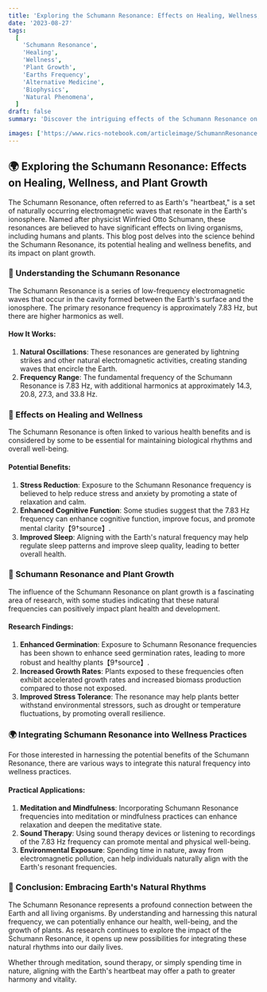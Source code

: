 ```yaml
---
title: 'Exploring the Schumann Resonance: Effects on Healing, Wellness, and Plant Growth 🌍✨'
date: '2023-08-27'
tags:
  [
    'Schumann Resonance',
    'Healing',
    'Wellness',
    'Plant Growth',
    'Earths Frequency',
    'Alternative Medicine',
    'Biophysics',
    'Natural Phenomena',
  ]
draft: false
summary: 'Discover the intriguing effects of the Schumann Resonance on healing, wellness, and plant growth. This blog post explores the science behind Earths natural frequency and its potential benefits for living organisms. 🌍✨'

images: ['https://www.rics-notebook.com/articleimage/SchumannResonance.webp']
---
```


## 🌍 Exploring the Schumann Resonance: Effects on Healing, Wellness, and Plant Growth

The Schumann Resonance, often referred to as Earth's "heartbeat," is a set of naturally occurring electromagnetic waves that resonate in the Earth's ionosphere. Named after physicist Winfried Otto Schumann, these resonances are believed to have significant effects on living organisms, including humans and plants. This blog post delves into the science behind the Schumann Resonance, its potential healing and wellness benefits, and its impact on plant growth.

### 🔬 Understanding the Schumann Resonance

The Schumann Resonance is a series of low-frequency electromagnetic waves that occur in the cavity formed between the Earth's surface and the ionosphere. The primary resonance frequency is approximately 7.83 Hz, but there are higher harmonics as well.

#### **How It Works**:

1. **Natural Oscillations**: These resonances are generated by lightning strikes and other natural electromagnetic activities, creating standing waves that encircle the Earth.
2. **Frequency Range**: The fundamental frequency of the Schumann Resonance is 7.83 Hz, with additional harmonics at approximately 14.3, 20.8, 27.3, and 33.8 Hz.

### 🌟 Effects on Healing and Wellness

The Schumann Resonance is often linked to various health benefits and is considered by some to be essential for maintaining biological rhythms and overall well-being.

#### **Potential Benefits**:

1. **Stress Reduction**: Exposure to the Schumann Resonance frequency is believed to help reduce stress and anxiety by promoting a state of relaxation and calm.
2. **Enhanced Cognitive Function**: Some studies suggest that the 7.83 Hz frequency can enhance cognitive function, improve focus, and promote mental clarity【9†source】.
3. **Improved Sleep**: Aligning with the Earth's natural frequency may help regulate sleep patterns and improve sleep quality, leading to better overall health.

### 🌿 Schumann Resonance and Plant Growth

The influence of the Schumann Resonance on plant growth is a fascinating area of research, with some studies indicating that these natural frequencies can positively impact plant health and development.

#### **Research Findings**:

1. **Enhanced Germination**: Exposure to Schumann Resonance frequencies has been shown to enhance seed germination rates, leading to more robust and healthy plants【9†source】.
2. **Increased Growth Rates**: Plants exposed to these frequencies often exhibit accelerated growth rates and increased biomass production compared to those not exposed.
3. **Improved Stress Tolerance**: The resonance may help plants better withstand environmental stressors, such as drought or temperature fluctuations, by promoting overall resilience.

### 🌍 Integrating Schumann Resonance into Wellness Practices

For those interested in harnessing the potential benefits of the Schumann Resonance, there are various ways to integrate this natural frequency into wellness practices.

#### **Practical Applications**:

1. **Meditation and Mindfulness**: Incorporating Schumann Resonance frequencies into meditation or mindfulness practices can enhance relaxation and deepen the meditative state.
2. **Sound Therapy**: Using sound therapy devices or listening to recordings of the 7.83 Hz frequency can promote mental and physical well-being.
3. **Environmental Exposure**: Spending time in nature, away from electromagnetic pollution, can help individuals naturally align with the Earth's resonant frequencies.

### 🌿 Conclusion: Embracing Earth's Natural Rhythms

The Schumann Resonance represents a profound connection between the Earth and all living organisms. By understanding and harnessing this natural frequency, we can potentially enhance our health, well-being, and the growth of plants. As research continues to explore the impact of the Schumann Resonance, it opens up new possibilities for integrating these natural rhythms into our daily lives.

Whether through meditation, sound therapy, or simply spending time in nature, aligning with the Earth's heartbeat may offer a path to greater harmony and vitality.
